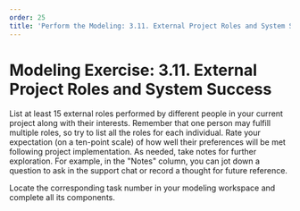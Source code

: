 ```yaml
---
order: 25
title: 'Perform the Modeling: 3.11. External Project Roles and System Success'
---
```


# Modeling Exercise: 3.11. External Project Roles and System Success

List at least 15 external roles performed by different people in your current project along with their interests. Remember that one person may fulfill multiple roles, so try to list all the roles for each individual. Rate your expectation (on a ten-point scale) of how well their preferences will be met following project implementation. As needed, take notes for further exploration. For example, in the "Notes" column, you can jot down a question to ask in the support chat or record a thought for future reference.

Locate the corresponding task number in your modeling workspace and complete all its components.